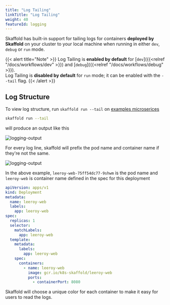 ```yaml
---
title: "Log Tailing"
linkTitle: "Log Tailing"
weight: 40
featureId: logging
---
```


Skaffold has built-in support for tailing logs for containers **deployed by Skaffold** on your cluster
to your local machine when running in either `dev`, `debug` or `run` mode.

{{< alert title="Note" >}}
Log Tailing is **enabled by default** for [`dev`]({{<relref "/docs/workflows/dev" >}}) and [`debug`]({{<relref "/docs/workflows/debug" >}}).<br>
Log Tailing is **disabled by default** for `run` mode; it can be enabled with the `--tail` flag.
{{< /alert >}}


## Log Structure
To view log structure, run `skaffold run --tail` on [examples microserices](https://github.com/GoogleContainerTools/skaffold/tree/master/examples/microservices)

```bash
skaffold run --tail
```

will produce an output like this

![logging-output](/images/logging-output.png)


For every log line, skaffold will prefix the pod name and container name if they're not the same.

![logging-output](/images/log-line-single.png)

In the above example, `leeroy-web-75ff54dc77-9shwm` is the pod name and `leeroy-web` is container name
defined in the spec for this deployment

```yaml
apiVersion: apps/v1
kind: Deployment
metadata:
  name: leeroy-web
  labels:
    app: leeroy-web
spec:
  replicas: 1
  selector:
    matchLabels:
      app: leeroy-web
  template:
    metadata:
      labels:
        app: leeroy-web
    spec:
      containers:
        - name: leeroy-web
          image: gcr.io/k8s-skaffold/leeroy-web
          ports:
            - containerPort: 8080 
```

Skaffold will choose a unique color for each container to make it easy for users to read the logs.

